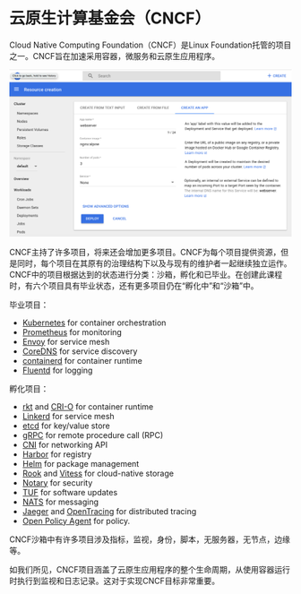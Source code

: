 # 云原生计算基金会（CNCF）

Cloud Native Computing Foundation（CNCF）是Linux Foundation托管的项目之一。CNCF旨在加速采用容器，微服务和云原生应用程序。

![](../../.gitbook/assets/image%20%2840%29.png)

CNCF主持了许多项目，将来还会增加更多项目。CNCF为每个项目提供资源，但是同时，每个项目在其原有的治理结构下以及与现有的维护者一起继续独立运作。CNCF中的项目根据达到的状态进行分类：沙箱，孵化和已毕业。在创建此课程时，有六个项目具有毕业状态，还有更多项目仍在“孵化中”和“沙箱”中。

毕业项目：

* [Kubernetes](https://kubernetes.io/) for container orchestration
* [Prometheus](https://prometheus.io/) for monitoring
* [Envoy](https://github.com/envoyproxy/envoy) for service mesh
* [CoreDNS](https://coredns.io/) for service discovery
* [containerd](http://containerd.io/) for container runtime
* [Fluentd](http://www.fluentd.org/) for logging

孵化项目：

* [rkt](https://github.com/rkt/rkt) and [CRI-O](https://cri-o.io/) for container runtime
* [Linkerd](https://linkerd.io/) for service mesh
* [etcd](https://github.com/etcd-io) for key/value store
* [gRPC](http://www.grpc.io/) for remote procedure call \(RPC\)
* [CNI](https://github.com/containernetworking/cni) for networking API
* [Harbor](https://goharbor.io/) for registry
* [Helm](https://www.helm.sh/) for package management
* [Rook](https://github.com/rook/rook) and [Vitess](http://vitess.io/) for cloud-native storage
* [Notary](https://github.com/theupdateframework/notary) for security
* [TUF](https://github.com/theupdateframework/specification) for software updates
* [NATS](https://nats.io/) for messaging
* [Jaeger](https://github.com/jaegertracing/jaeger) and [OpenTracing](http://opentracing.io/) for distributed tracing
* [Open Policy Agent](https://www.openpolicyagent.org/) for policy.

CNCF沙箱中有许多项目涉及指标，监视，身份，脚本，无服务器，无节点，边缘等。

如我们所见，CNCF项目涵盖了云原生应用程序的整个生命周期，从使用容器运行时执行到监视和日志记录。这对于实现CNCF目标非常重要。

